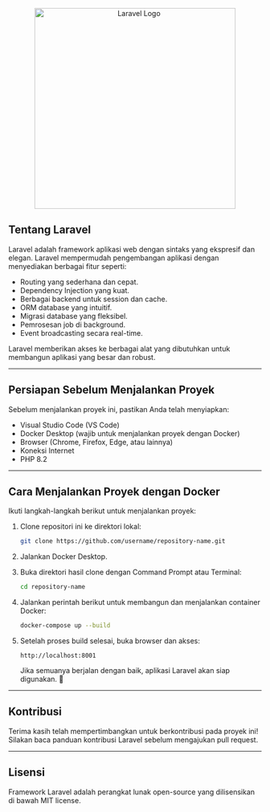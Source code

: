 <p align="center"><a href="https://laravel.com" target="_blank"><img src="https://raw.githubusercontent.com/laravel/art/master/logo-lockup/5%20SVG/2%20CMYK/1%20Full%20Color/laravel-logolockup-cmyk-red.svg" width="400" alt="Laravel Logo"></a></p>



## Tentang Laravel

Laravel adalah framework aplikasi web dengan sintaks yang ekspresif dan elegan. Laravel mempermudah pengembangan aplikasi dengan menyediakan berbagai fitur seperti:

- Routing yang sederhana dan cepat.
- Dependency Injection yang kuat.
- Berbagai backend untuk session dan cache.
- ORM database yang intuitif.
- Migrasi database yang fleksibel.
- Pemrosesan job di background.
- Event broadcasting secara real-time.

Laravel memberikan akses ke berbagai alat yang dibutuhkan untuk membangun aplikasi yang besar dan robust.

---

## Persiapan Sebelum Menjalankan Proyek

Sebelum menjalankan proyek ini, pastikan Anda telah menyiapkan:

- Visual Studio Code (VS Code)
- Docker Desktop (wajib untuk menjalankan proyek dengan Docker)
- Browser (Chrome, Firefox, Edge, atau lainnya)
- Koneksi Internet
- PHP 8.2

---

## Cara Menjalankan Proyek dengan Docker

Ikuti langkah-langkah berikut untuk menjalankan proyek:

1. Clone repositori ini ke direktori lokal:

   ```sh
   git clone https://github.com/username/repository-name.git
   ```

2. Jalankan Docker Desktop.

3. Buka direktori hasil clone dengan Command Prompt atau Terminal:

   ```sh
   cd repository-name
   ```

4. Jalankan perintah berikut untuk membangun dan menjalankan container Docker:

   ```sh
   docker-compose up --build
   ```

5. Setelah proses build selesai, buka browser dan akses:

   ```
   http://localhost:8001
   ```

   Jika semuanya berjalan dengan baik, aplikasi Laravel akan siap digunakan. 🚀

---

## Kontribusi

Terima kasih telah mempertimbangkan untuk berkontribusi pada proyek ini! Silakan baca panduan kontribusi Laravel sebelum mengajukan pull request.

---

## Lisensi

Framework Laravel adalah perangkat lunak open-source yang dilisensikan di bawah MIT license.
